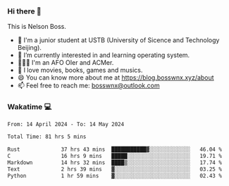 ### Hi there 👋

<!--
**bosswnx/bosswnx** is a ✨ _special_ ✨ repository because its `README.md` (this file) appears on your GitHub profile.

Here are some ideas to get you started:

- 🔭 I’m currently working on ...
- 🌱 I’m currently learning ...
- 👯 I’m looking to collaborate on ...
- 🤔 I’m looking for help with ...
- 💬 Ask me about ...
- 📫 How to reach me: ...
- 😄 Pronouns: ...
- ⚡ Fun fact: ...
-->

This is Nelson Boss.

- 🏫 I'm a junior student at USTB (University of Sicence and Technology Beijing).
- 🌱 I’m currently interested in and learning operating system.
- 🧑🏻‍💻 I'm an AFO OIer and ACMer.
- 🥰 I love movies, books, games and musics.
- 😄 You can know more about me at https://blog.bosswnx.xyz/about
- 📫 Feel free to reach me: bosswnx@outlook.com

### Wakatime 💻

<!--START_SECTION:waka-->

```txt
From: 14 April 2024 - To: 14 May 2024

Total Time: 81 hrs 5 mins

Rust             37 hrs 43 mins  ███████████▓░░░░░░░░░░░░░   46.04 %
C                16 hrs 9 mins   █████░░░░░░░░░░░░░░░░░░░░   19.71 %
Markdown         14 hrs 32 mins  ████▒░░░░░░░░░░░░░░░░░░░░   17.74 %
Text             2 hrs 39 mins   ▓░░░░░░░░░░░░░░░░░░░░░░░░   03.25 %
Python           1 hr 59 mins    ▓░░░░░░░░░░░░░░░░░░░░░░░░   02.43 %
```

<!--END_SECTION:waka-->
